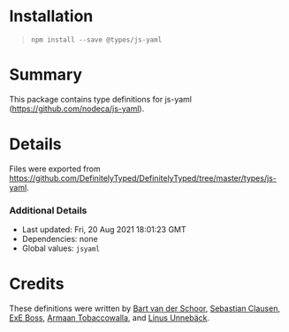 # Installation
> `npm install --save @types/js-yaml`

# Summary
This package contains type definitions for js-yaml (https://github.com/nodeca/js-yaml).

# Details
Files were exported from https://github.com/DefinitelyTyped/DefinitelyTyped/tree/master/types/js-yaml.

### Additional Details
 * Last updated: Fri, 20 Aug 2021 18:01:23 GMT
 * Dependencies: none
 * Global values: `jsyaml`

# Credits
These definitions were written by [Bart van der Schoor](https://github.com/Bartvds), [Sebastian Clausen](https://github.com/sclausen), [ExE Boss](https://github.com/ExE-Boss), [Armaan Tobaccowalla](https://github.com/ArmaanT), and [Linus Unnebäck](https://github.com/LinusU).
